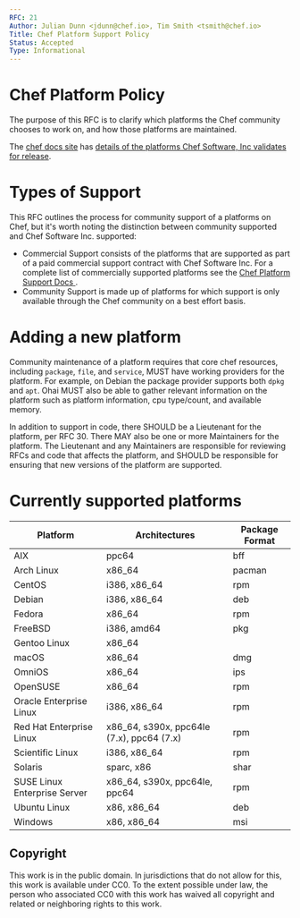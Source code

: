 ```yaml
---
RFC: 21
Author: Julian Dunn <jdunn@chef.io>, Tim Smith <tsmith@chef.io>
Title: Chef Platform Support Policy
Status: Accepted
Type: Informational
---
```


# Chef Platform Policy

The purpose of this RFC is to clarify which platforms the Chef community chooses to work on, and how those platforms are maintained.

The [chef docs site](https://docs.chef.io/) has [details of the platforms Chef Software, Inc validates for release](https://docs.chef.io/platforms.html).

# Types of Support

This RFC outlines the process for community support of a platforms on Chef, but it's worth noting the distinction between community supported and Chef Software Inc. supported:

- Commercial Support consists of the platforms that are supported as part of a paid commercial support contract with Chef Software Inc. For a complete list of commercially supported platforms see the [Chef Platform Support Docs ](https://docs.chef.io/platforms.html).
- Community Support is made up of platforms for which support is only available through the Chef community on a best effort basis.

# Adding a new platform

Community maintenance of a platform requires that core chef resources,
including `package`, `file`, and `service`, MUST have working providers
for the platform. For example, on Debian the package provider supports both
`dpkg` and `apt`. Ohai MUST also be able to gather relevant information on
the platform such as platform information, cpu type/count, and available memory.

In addition to support in code, there SHOULD be a Lieutenant for the
platform, per RFC 30. There MAY also be one or more Maintainers for the
platform. The Lieutenant and any Maintainers are responsible for
reviewing RFCs and code that affects the platform, and SHOULD be
responsible for ensuring that new versions of the platform are
supported.

# Currently supported platforms

Platform | Architectures | Package Format
 ---- | --- | ---
 AIX  | ppc64 | bff
 Arch Linux | x86_64 | pacman
 CentOS | i386, x86_64 | rpm
 Debian | i386, x86_64 | deb
 Fedora  | x86_64 | rpm
 FreeBSD  | i386, amd64 | pkg
 Gentoo Linux | x86_64 |
 macOS | x86_64 | dmg
 OmniOS | x86_64 | ips
 OpenSUSE | x86_64 | rpm
 Oracle Enterprise Linux | i386, x86_64 | rpm
 Red Hat Enterprise Linux | x86_64, s390x, ppc64le (7.x), ppc64 (7.x) | rpm
 Scientific Linux | i386, x86_64	| rpm
 Solaris | sparc, x86 | shar
 SUSE Linux Enterprise Server  | x86_64, s390x, ppc64le, ppc64 | rpm
 Ubuntu Linux | x86, x86_64 | deb
 Windows | x86, x86_64 | msi

## Copyright

This work is in the public domain. In jurisdictions that do not allow for this, this work is available under CC0. To the extent possible under law, the person who associated CC0 with this work has waived all copyright and related or neighboring rights to this work.
